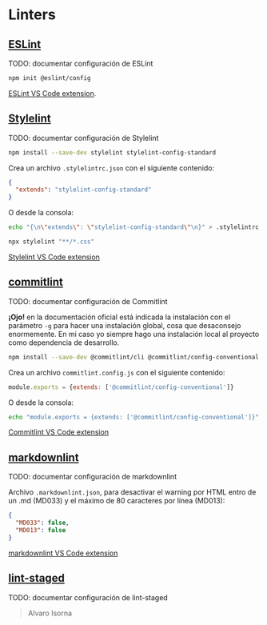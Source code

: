 # Linters

## [ESLint]

TODO: documentar configuración de ESLint

```bash
npm init @eslint/config
```

[ESLint VS Code extension](https://marketplace.visualstudio.com/items?itemName=dbaeumer.vscode-eslint).

## [Stylelint]

TODO: documentar configuración de Stylelint

```bash
npm install --save-dev stylelint stylelint-config-standard
```

Crea un archivo ```.stylelintrc.json``` con el siguiente contenido:

```json
{
  "extends": "stylelint-config-standard"
}
```

O desde la consola:

```bash
echo "{\n\"extends\": \"stylelint-config-standard\"\n}" > .stylelintrc.json
```

```bash
npx stylelint "**/*.css"
```

[Stylelint VS Code extension](https://marketplace.visualstudio.com/items?itemName=stylelint.vscode-stylelint)

## [commitlint]

TODO: documentar configuración de Commitlint

**¡Ojo!** en la documentación oficial está indicada la instalación con el parámetro ```-g``` para hacer una instalación global, cosa que desaconsejo enormemente. En mi caso yo siempre hago una instalación local al proyecto como dependencia de desarrollo.

```bash
npm install --save-dev @commitlint/cli @commitlint/config-conventional
```

Crea un archivo ```commitlint.config.js``` con el siguiente contenido:

```javascript
module.exports = {extends: ['@commitlint/config-conventional']}
```

O desde la consola:

```bash
echo "module.exports = {extends: ['@commitlint/config-conventional']}" > commitlint.config.js
```

[Commitlint VS Code extension](https://marketplace.visualstudio.com/items?itemName=joshbolduc.commitlint)

## [markdownlint]

TODO: documentar configuración de markdownlint

Archivo ```.markdownlint.json```, para desactivar el warning por HTML entro de un .md (MD033) y el máximo de 80 caracteres por línea (MD013):

```json
{
  "MD033": false,
  "MD013": false
}
```

[markdownlint VS Code extension](https://marketplace.visualstudio.com/items?itemName=DavidAnson.vscode-markdownlint)

## [lint-staged]

TODO: documentar configuración de lint-staged

> Alvaro Isorna

[ESLint]: https://eslint.org/
[Stylelint]: https://stylelint.io/
[commitlint]: https://commitlint.js.org/
[markdownlint]: https://github.com/DavidAnson/markdownlint
[lint-staged]: https://www.npmjs.com/package/lint-staged
